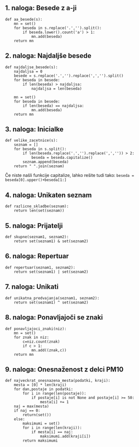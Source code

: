 ## 1. naloga: Besede z a-ji

```
def aa_besede(s):
    mn = set()
    for beseda in s.replace('.','').split():
        if beseda.lower().count('a') > 1:
            mn.add(beseda)
    return mn
```

## 2. naloga: Najdaljše besede

```
def najdaljse_besede(s):
    najdaljsa = 0
    besede = s.replace('.','').replace(',','').split()
    for beseda in besede:
        if len(beseda) > najdaljsa:
            najdaljsa = len(beseda)

    mn = set()
    for beseda in besede:
        if len(beseda) == najdaljsa:
            mn.add(beseda) 
    return mn
```

## 3. naloga: Inicialke

```
def velike_zacetnice(s):
    seznam = []
    for beseda in s.split():
        if len(beseda.replace('.','').replace(',','')) > 2:
            beseda = beseda.capitalize()
        seznam.append(beseda)
    return " ".join(seznam)
```

Če niste našli funkcije capitalize, lahko rešite tudi tako: `beseda = beseda[0].upper()+beseda[1:]`

## 4. naloga: Unikaten seznam

```
def razlicne_skladbe(seznam):
    return len(set(seznam))
```

## 5. naloga: Prijatelji

```
def skupne(seznam1, seznam2):
    return set(seznam1) & set(seznam2)
```

## 6. naloga: Repertuar

```
def repertuar(seznam1, seznam2):
    return set(seznam1) | set(seznam2)
```

## 7. naloga: Unikati

```
def unikatna_predvajanja(seznam1, seznam2):
    return set(seznam1) ^ set(seznam2)
```

## 8. naloga: Ponavljajoči se znaki

```
def ponavljajoci_znaki(niz):
    mn = set()
    for znak in niz:
        c=niz.count(znak)
        if c > 1:
            mn.add((znak,c))
    return mn
```

## 9. naloga: Onesnaženost z delci PM10

```
def najveckrat_onesnazena_mesta(podatki, kraji):
    mesta = [0] * len(kraji)
    for dan,postaje in podatki:
        for i in range(len(postaje)):
            if postaje[i] is not None and postaje[i] >= 50:
                mesta[i] += 1
    naj = max(mesta)
    if naj == 0:
        return(set())
    else:
        maksimumi = set()
        for i in range(len(kraji)):
            if mesta[i] == naj:
                maksimumi.add(kraji[i])
        return maksimumi
```
